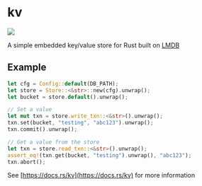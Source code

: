 # kv

<a href="https://crates.io/crates/kv">
    <img src="https://img.shields.io/crates/v/kv.svg">
</a>

A simple embedded key/value store for Rust built on [LMDB](https://github.com/LMDB/lmdb)


## Example


```rust
let cfg = Config::default(DB_PATH);
let store = Store::<&str>::new(cfg).unwrap();
let bucket = store.default().unwrap();

// Set a value
let mut txn = store.write_txn::<&str>().unwrap();
txn.set(bucket, "testing", "abc123").unwrap();
txn.commit().unwrap();

// Get a value from the store
let txn = store.read_txn::<&str>().unwrap();
assert_eq!(txn.get(bucket, "testing").unwrap(), "abc123");
txn.abort();
```

See [https://docs.rs/kv](https://docs.rs/kv) for more information


